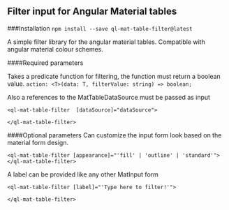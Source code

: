 ## Filter input for Angular Material tables

###Installation
```npm install --save ql-mat-table-filter@latest```

A simple filter library for the angular material tables. Compatible with angular material colour 
schemes.

####Required parameters

Takes a predicate function for filtering, the function must return a boolean value.
```action: <T>(data: T, filterValue: string) => boolean;```

Also a references to the MatTableDataSource must be passed as input
```
<ql-mat-table-filter  [dataSource]="dataSource">

</ql-mat-table-filter>
```

####Optional parameters
Can customize the input form look based on the material form design.

```
<ql-mat-table-filter [appearance]="'fill' | 'outline' | 'standard'">
</ql-mat-table-filter>
```

A label can be provided like any other MatInput form
```
<ql-mat-table-filter [label]="'Type here to filter!'">

</ql-mat-table-filter>
```
